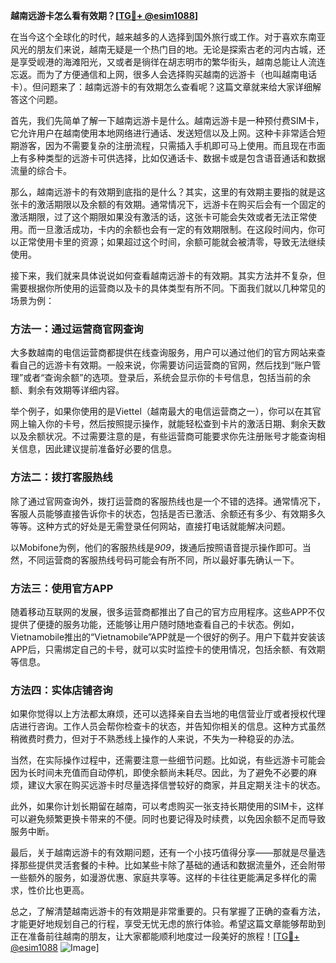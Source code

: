 **越南远游卡怎么看有效期？[[TG💪+ @esim1088](https://t.me/s/esim1088)]**

在当今这个全球化的时代，越来越多的人选择到国外旅行或工作。对于喜欢东南亚风光的朋友们来说，越南无疑是一个热门目的地。无论是探索古老的河内古城，还是享受岘港的海滩阳光，又或者是徜徉在胡志明市的繁华街头，越南总能让人流连忘返。而为了方便通信和上网，很多人会选择购买越南的远游卡（也叫越南电话卡）。但问题来了：越南远游卡的有效期怎么查看呢？这篇文章就来给大家详细解答这个问题。

首先，我们先简单了解一下越南远游卡是什么。越南远游卡是一种预付费SIM卡，它允许用户在越南使用本地网络进行通话、发送短信以及上网。这种卡非常适合短期游客，因为不需要复杂的注册流程，只需插入手机即可马上使用。而且现在市面上有多种类型的远游卡可供选择，比如仅通话卡、数据卡或是包含语音通话和数据流量的综合卡。

那么，越南远游卡的有效期到底指的是什么？其实，这里的有效期主要指的就是这张卡的激活期限以及余额的有效期。通常情况下，远游卡在购买后会有一个固定的激活期限，过了这个期限如果没有激活的话，这张卡可能会失效或者无法正常使用。而一旦激活成功，卡内的余额也会有一定的有效期限制。在这段时间内，你可以正常使用卡里的资源；如果超过这个时间，余额可能就会被清零，导致无法继续使用。

接下来，我们就来具体说说如何查看越南远游卡的有效期。其实方法并不复杂，但需要根据你所使用的运营商以及卡的具体类型有所不同。下面我们就以几种常见的场景为例：

### 方法一：通过运营商官网查询

大多数越南的电信运营商都提供在线查询服务，用户可以通过他们的官方网站来查看自己的远游卡有效期。一般来说，你需要访问运营商的官网，然后找到“账户管理”或者“查询余额”的选项。登录后，系统会显示你的卡号信息，包括当前的余额、剩余有效期等详细内容。

举个例子，如果你使用的是Viettel（越南最大的电信运营商之一），你可以在其官网上输入你的卡号，然后按照提示操作，就能轻松查到卡片的激活日期、剩余天数以及余额状况。不过需要注意的是，有些运营商可能要求你先注册账号才能查询相关信息，因此建议提前准备好必要的信息。

### 方法二：拨打客服热线

除了通过官网查询外，拨打运营商的客服热线也是一个不错的选择。通常情况下，客服人员能够直接告诉你卡的状态，包括是否已激活、余额还有多少、有效期多久等等。这种方式的好处是无需登录任何网站，直接打电话就能解决问题。

以Mobifone为例，他们的客服热线是*909*，拨通后按照语音提示操作即可。当然，不同运营商的客服热线号码可能会有所不同，所以最好事先确认一下。

### 方法三：使用官方APP

随着移动互联网的发展，很多运营商都推出了自己的官方应用程序。这些APP不仅提供了便捷的服务功能，还能够让用户随时随地查看自己的卡状态。例如，Vietnamobile推出的“Vietnamobile”APP就是一个很好的例子。用户下载并安装该APP后，只需绑定自己的卡号，就可以实时监控卡的使用情况，包括余额、有效期等信息。

### 方法四：实体店铺咨询

如果你觉得以上方法都太麻烦，还可以选择亲自去当地的电信营业厅或者授权代理店进行咨询。工作人员会帮你检查卡的状态，并告知你相关的信息。这种方式虽然稍微费时费力，但对于不熟悉线上操作的人来说，不失为一种稳妥的办法。

当然，在实际操作过程中，还需要注意一些细节问题。比如说，有些远游卡可能会因为长时间未充值而自动停机，即使余额尚未耗尽。因此，为了避免不必要的麻烦，建议大家在购买远游卡时尽量选择信誉较好的商家，并且定期关注卡的状态。

此外，如果你计划长期留在越南，可以考虑购买一张支持长期使用的SIM卡，这样可以避免频繁更换卡带来的不便。同时也要记得及时续费，以免因余额不足而导致服务中断。

最后，关于越南远游卡的有效期问题，还有一个小技巧值得分享——那就是尽量选择那些提供灵活套餐的卡种。比如某些卡除了基础的通话和数据流量外，还会附带一些额外的服务，如漫游优惠、家庭共享等。这样的卡往往更能满足多样化的需求，性价比也更高。

总之，了解清楚越南远游卡的有效期是非常重要的。只有掌握了正确的查看方法，才能更好地规划自己的行程，享受无忧无虑的旅行体验。希望这篇文章能够帮助到正在准备前往越南的朋友，让大家都能顺利地度过一段美好的旅程！[[TG💪+ @esim1088](https://t.me/s/esim1088) ![Image](https://i.postimg.cc/4NQfJmqS/Snipaste-2025-05-13-00-14-12.png)]